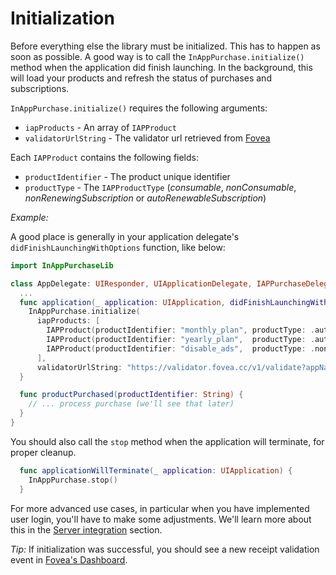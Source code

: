 # Initialization
Before everything else the library must be initialized. This has to happen as soon as possible. A good way is to call the `InAppPurchase.initialize()` method when the application did finish launching. In the background, this will load your products and refresh the status of purchases and subscriptions.

`InAppPurchase.initialize()` requires the following arguments:
* `iapProducts` - An array of `IAPProduct`
* `validatorUrlString` - The validator url retrieved from [Fovea](https://billing.fovea.cc/?ref=iap-swift-lib)

Each `IAPProduct` contains the following fields:
* `productIdentifier` - The product unique identifier 
* `productType` - The `IAPProductType` (*consumable*, *nonConsumable*, *nonRenewingSubscription* or *autoRenewableSubscription*)

*Example:*

A good place is generally in your application delegate's `didFinishLaunchingWithOptions` function, like below:

``` swift
import InAppPurchaseLib

class AppDelegate: UIResponder, UIApplicationDelegate, IAPPurchaseDelegate {
  ...
  func application(_ application: UIApplication, didFinishLaunchingWithOptions launchOptions: [UIApplication.LaunchOptionsKey: Any]?) -> Bool {
    InAppPurchase.initialize(
      iapProducts: [
        IAPProduct(productIdentifier: "monthly_plan", productType: .autoRenewableSubscription),
        IAPProduct(productIdentifier: "yearly_plan",  productType: .autoRenewableSubscription),
        IAPProduct(productIdentifier: "disable_ads",  productType: .nonConsumable)
      ],
      validatorUrlString: "https://validator.fovea.cc/v1/validate?appName=demo&apiKey=12345678")
  }

  func productPurchased(productIdentifier: String) {
    // ... process purchase (we'll see that later)
  }
}
```

You should also call the `stop` method when the application will terminate, for proper cleanup.
``` swift
  func applicationWillTerminate(_ application: UIApplication) {
    InAppPurchase.stop()
  }
```

For more advanced use cases, in particular when you have implemented user login, you'll have to make some adjustments. We'll learn more about this in the [Server integration](server-integration.html) section.

*Tip:* If initialization was successful, you should see a new receipt validation event in [Fovea's Dashboard](https://billing-dashboard.fovea.cc/events).
